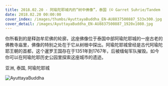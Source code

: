 ```yaml
---
title: 2018.02.20 - 阿瑜陀耶城内的“树中佛像”，泰国 (© Garret Suhrie/Tandem Stills + Motion)
date: 2018.02.20 00:00:00
cover_index: /images/thumbs/AyuttayaBuddha_EN-AU8837500887_533x300.jpg
cover_detail: /images/AyuttayaBuddha_EN-AU8837500887_1920x1080.jpg
---
```


你所看到的是释迦牟尼佛的轮廓，这座佛像位于泰国中部阿瑜陀耶城的一座古老的佛教寺庙里，佛像的特别之处在于它从树根中探出。阿瑜陀耶城曾经是古代阿瑜陀耶王朝的首都，这个暹罗王国存在于1351年到1767年，后被缅甸军队摧毁。如今你可以在阿瑜陀耶历史公园里探索这座城市的遗迹。

亚洲, 泰国, 阿瑜陀耶城

![AyuttayaBuddha](/images/AyuttayaBuddha_EN-AU8837500887_1920x1080.jpg)
